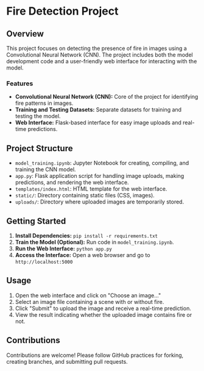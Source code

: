 # Fire Detection Project

## Overview

This project focuses on detecting the presence of fire in images using a Convolutional Neural Network (CNN). The project includes both the model development code and a user-friendly web interface for interacting with the model.

### Features

- **Convolutional Neural Network (CNN):** Core of the project for identifying fire patterns in images.
- **Training and Testing Datasets:** Separate datasets for training and testing the model.
- **Web Interface:** Flask-based interface for easy image uploads and real-time predictions.

## Project Structure

- `model_training.ipynb`: Jupyter Notebook for creating, compiling, and training the CNN model.
- `app.py`: Flask application script for handling image uploads, making predictions, and rendering the web interface.
- `templates/index.html`: HTML template for the web interface.
- `static/`: Directory containing static files (CSS, images).
- `uploads/`: Directory where uploaded images are temporarily stored.

## Getting Started

1. **Install Dependencies:** `pip install -r requirements.txt`
2. **Train the Model (Optional):** Run code in `model_training.ipynb`.
3. **Run the Web Interface:** `python app.py`
4. **Access the Interface:** Open a web browser and go to `http://localhost:5000`

## Usage

1. Open the web interface and click on "Choose an image..."
2. Select an image file containing a scene with or without fire.
3. Click "Submit" to upload the image and receive a real-time prediction.
4. View the result indicating whether the uploaded image contains fire or not.

## Contributions

Contributions are welcome! Please follow GitHub practices for forking, creating branches, and submitting pull requests.
